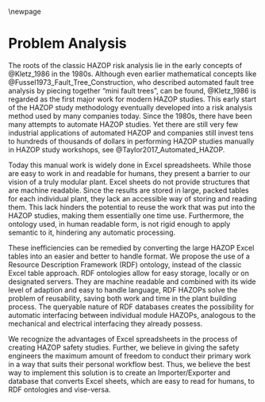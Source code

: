 \newpage

# Problem Analysis

The roots of the classic HAZOP risk analysis lie in the early concepts of @Kletz_1986 in the 1980s. Although even earlier mathematical concepts like @Fussel1973_Fault_Tree_Construction, who described automated fault tree analysis by piecing together “mini fault trees”, can be found, @Kletz_1986 is regarded as the first major work for modern HAZOP studies. This early start of the HAZOP study methodology eventually developed into a risk analysis method used by many companies today. Since the 1980s, there have been many attempts to automate HAZOP studies. Yet there are still very few industrial applications of automated HAZOP and companies still invest tens to hundreds of thousands of dollars in performing HAZOP studies manually in HAZOP study workshops, see @Taylor2017_Automated_HAZOP.

Today this manual work is widely done in Excel spreadsheets. While those are easy to work in and readable for humans, they present a barrier to our vision of a truly modular plant. Excel sheets do not provide structures that are machine readable. Since the results are stored in large, packed tables for each individual plant, they lack an accessible way of storing and reading them. This lack hinders the potential to reuse the work that was put into the HAZOP studies, making them essentially one time use. Furthermore, the ontology used, in human readable form, is not rigid enough to apply semantic to it, hindering any automatic processing.

These inefficiencies can be remedied by converting the large HAZOP Excel tables into an easier and better to handle format. We propose the use of a Resource Description Framework (RDF) ontology, instead of the classic Excel table approach. RDF ontologies allow for easy storage, locally or on designated servers. They are machine readable and combined with its wide level of adaption and easy to handle language, RDF HAZOPs solve the problem of reusability, saving both work and time in the plant building process. The queryable nature of RDF databases creates the possibility for automatic interfacing between individual module HAZOPs, analogous to the mechanical and electrical interfacing they already possess.

We recognize the advantages of Excel spreadsheets in the process of creating HAZOP safety studies. Further, we believe in giving the safety engineers the maximum amount of freedom to conduct their primary work in a way that suits their personal workflow best. Thus, we believe the best way to implement this solution is to create an Importer/Exporter and database that converts Excel sheets, which are easy to read for humans, to RDF ontologies and vise-versa.

